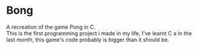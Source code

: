 # Bong

 A recreation of the game Pong in C.  
 This is the first programming project i made in my life,
 I've learnt C a in the last month, this game's code probably
 is bigger than it should be.
